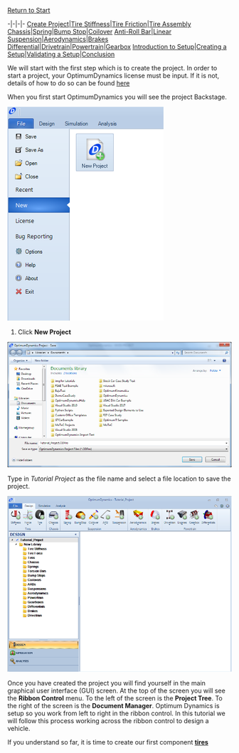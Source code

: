 [Return to Start](1_Tutorial_1.md)

-|-|-|-
[Create Project](2_Create_Project.md)|[Tire Stiffness](3_Tire_Stiffness.md)|[Tire Friction](4_Tire_Friction.md)|[Tire Assembly](5_TireAssy.md)
[Chassis](6_Chassis.md)|[Spring](7_Spring.md)|[Bump Stop](8_BumpStop.md)|[Coilover](9_Coilover.md)
[Anti-Roll Bar](10_ARB.md)|[Linear Suspension](11_LinearSus.md)|[Aerodynamics](12_Aero.md)|[Brakes](13_Brakes.md)
[Differential](14_Diff.md)|[Drivetrain](15_DT.md)|[Powertrain](16_Powertrain.md)|[Gearbox](17_Gearbox.md)
[Introduction to Setup](18_Setupintro.md)|[Creating a Setup](19_Setup.md)|[Validating a Setup](20_ValidateSetup.md)|[Conclusion](21_Conclusion.md)

We will start with the first step which is to create the project.  In order to start a project, your OptimumDynamics license must be input.  If it is not, details of how to do so can be found [here](https://optimumdynamicshelp.readthedocs.io/en/latest/#1_Getting_Started/C_Licensing/)

When you first start OptimumDynamics you will see the project Backstage.

![Project Backstage](../img/new_project.PNG)

1) Click __New Project__

![New Project](../img/project_name.PNG)

Type in *Tutorial Project* as the file name and select a file location to save the project.  

![GUI](../img/GUI.PNG)

Once you have created the project you will find yourself in the main graphical user interface (GUI) screen. At the top of the screen you will see the __Ribbon Control__ menu. To the left of the screen is the __Project Tree__. To the right of the screen is the __Document Manager__. Optimum Dynamics is setup so you work from left to right in the ribbon control. In this tutorial we will follow this process working across the ribbon control to design a vehicle.

If you understand so far, it is time to create our first component __[tires](3_Tire_Stiffness.md)__